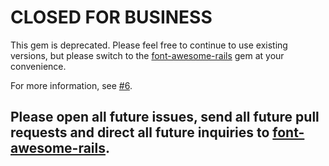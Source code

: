 # CLOSED FOR BUSINESS

This gem is deprecated. Please feel free to continue to use existing versions, but please switch to the [font-awesome-rails][newgem] gem at your convenience.

For more information, see [#6](https://github.com/kristianmandrup/font_awesome-sass-rails/issues/6).

## Please open all future issues, send all future pull requests and direct all future inquiries to [font-awesome-rails][newgem].

[newgem]: https://github.com/bokmann/font-awesome-rails

